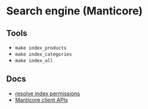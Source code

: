 # Search engine (Manticore)

## Tools

- `make index_products`
- `make index_categories`
- `make index_all`

## Docs

- [resolve index permissions](https://gitmemory.com/issue/manticoresoftware/manticoresearch/475/770448380)
- [Manticore client APIs](https://github.com/manticoresoftware/manticoresearch-javascript/tree/master/docs)
